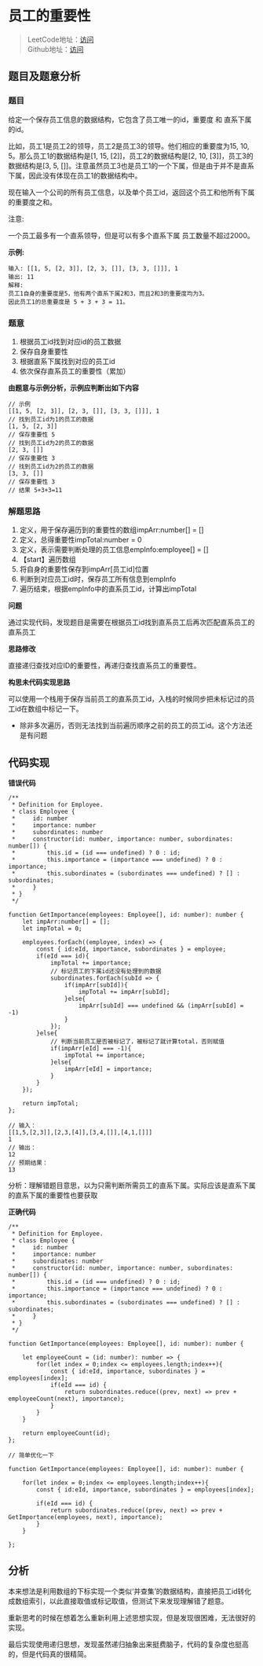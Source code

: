 # 员工的重要性
> LeetCode地址：[访问](https://leetcode-cn.com/problems/employee-importance/submissions/) <br/>
> Github地址：[访问](/)

## 题目及题意分析

### 题目
给定一个保存员工信息的数据结构，它包含了员工唯一的id，重要度 和 直系下属的id。

比如，员工1是员工2的领导，员工2是员工3的领导。他们相应的重要度为15, 10, 5。那么员工1的数据结构是[1, 15, [2]]，员工2的数据结构是[2, 10, [3]]，员工3的数据结构是[3, 5, []]。注意虽然员工3也是员工1的一个下属，但是由于并不是直系下属，因此没有体现在员工1的数据结构中。

现在输入一个公司的所有员工信息，以及单个员工id，返回这个员工和他所有下属的重要度之和。

注意:

一个员工最多有一个直系领导，但是可以有多个直系下属
员工数量不超过2000。

**示例:**


```
输入: [[1, 5, [2, 3]], [2, 3, []], [3, 3, []]], 1
输出: 11
解释:
员工1自身的重要度是5，他有两个直系下属2和3，而且2和3的重要度均为3。
因此员工1的总重要度是 5 + 3 + 3 = 11。
```

### 题意
1. 根据员工id找到对应id的员工数据
2. 保存自身重要性
3. 根据直系下属找到对应的员工id
4. 依次保存直系员工的重要性（累加）

**由题意与示例分析，示例应判断出如下内容**


```
// 示例
[[1, 5, [2, 3]], [2, 3, []], [3, 3, []]], 1
// 找到员工id为1的员工的数据
[1, 5, [2, 3]]
// 保存重要性 5
// 找到员工id为2的员工的数据
[2, 3, []]
// 保存重要性 3
// 找到员工id为2的员工的数据
[3, 3, []]
// 保存重要性 3
// 结果 5+3+3=11
```

### 解题思路

1. 定义，用于保存遍历到的重要性的数组impArr:number[] = []
2. 定义，总得重要性impTotal:number = 0
3. 定义，表示需要判断处理的员工信息empInfo:employee[] = []
2. 【start】遍历数组
3. 将自身的重要性保存到impArr[员工id]位置
4. 判断到对应员工id时，保存员工所有信息到empInfo
3. 遍历结束，根据empInfo中的直系员工id，计算出impTotal

**问题**

通过实现代码，发现题目是需要在根据员工id找到直系员工后再次匹配直系员工的直系员工


**思路修改**

直接递归查找对应ID的重要性，再递归查找直系员工的重要性。

**构思未代码实现思路**

可以使用一个栈用于保存当前员工的直系员工id，入栈的时候同步把未标记过的员工id在数组中标记一下。

- 除非多次遍历，否则无法找到当前遍历顺序之前的员工的员工id。这个方法还是有问题

## 代码实现

**错误代码**

```
/**
 * Definition for Employee.
 * class Employee {
 *     id: number
 *     importance: number
 *     subordinates: number
 *     constructor(id: number, importance: number, subordinates: number[]) {
 *         this.id = (id === undefined) ? 0 : id;
 *         this.importance = (importance === undefined) ? 0 : importance;
 *         this.subordinates = (subordinates === undefined) ? [] : subordinates;
 *     }
 * }
 */

function GetImportance(employees: Employee[], id: number): number {
	let impArr:number[] = [];
    let impTotal = 0;

    employees.forEach((employee, index) => {
        const { id:eId, importance, subordinates } = employee;
        if(eId === id){
            impTotal += importance;
            // 标记员工的下属id还没有处理到的数据
            subordinates.forEach(subId => {
                if(impArr[subId]){
                    impTotal += impArr[subId];
                }else{
                    impArr[subId] === undefined && (impArr[subId] = -1)
                }
            });
        }else{
            // 判断当前员工是否被标记了，被标记了就计算total，否则赋值
            if(impArr[eId] === -1){
                impTotal += importance;
            }else{
                impArr[eId] = importance;
            }
        }
    });

    return impTotal;
};
```

```
// 输入：
[[1,5,[2,3]],[2,3,[4]],[3,4,[]],[4,1,[]]]
1
// 输出：
12
// 预期结果：
13
```
分析：理解错题目意思，以为只需判断所需员工的直系下属。实际应该是直系下属的直系下属的重要性也要获取

**正确代码**


```
/**
 * Definition for Employee.
 * class Employee {
 *     id: number
 *     importance: number
 *     subordinates: number
 *     constructor(id: number, importance: number, subordinates: number[]) {
 *         this.id = (id === undefined) ? 0 : id;
 *         this.importance = (importance === undefined) ? 0 : importance;
 *         this.subordinates = (subordinates === undefined) ? [] : subordinates;
 *     }
 * }
 */

function GetImportance(employees: Employee[], id: number): number {

    let employeeCount = (id: number): number => {
        for(let index = 0;index <= employees.length;index++){
            const { id:eId, importance, subordinates } = employees[index];
            if(eId === id) {
                return subordinates.reduce((prev, next) => prev + employeeCount(next), importance);
            }
        }
    }

    return employeeCount(id);
};

// 简单优化一下

function GetImportance(employees: Employee[], id: number): number {

    for(let index = 0;index <= employees.length;index++){
        const { id:eId, importance, subordinates } = employees[index];
        
        if(eId === id) {
            return subordinates.reduce((prev, next) => prev + GetImportance(employees, next), importance);
        }
    }

};
```

## 分析
本来想法是利用数组的下标实现一个类似‘并查集’的数据结构，直接把员工id转化成数组索引，以此直接取值或标记取值，但测试下来发现理解错了题意。

重新思考的时候在想着怎么重新利用上述思想实现，但是发现很困难，无法很好的实现。

最后实现使用递归思想，发现虽然递归抽象出来挺费脑子，代码的复杂度也挺高的，但是代码真的很精简。